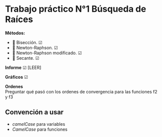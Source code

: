 # Trabajo práctico N°1 Búsqueda de Raíces

**Métodos:**
* 🔷 Bisección. ☑
* 🔺 Newton-Raphson. ☑
* 🔶 Newton-Raphson modificado. ☑
* 🌳 Secante. ☑

**Informe**
    ☑ [LEER]

**Gráficos**
    ☑
    
**Ordenes**  
    Preguntar qué pasó con los ordenes de convergencia para las funciones f2 y f3

## Convención a usar
* *camelCase* para variables
* *CamelCase* para funciones
